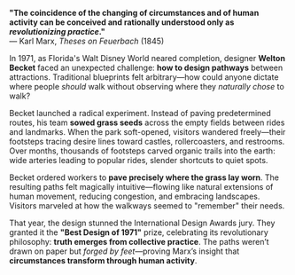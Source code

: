 **"The coincidence of the changing of circumstances and of human activity can be conceived and rationally understood only as *revolutionizing practice*."**  
— Karl Marx, *Theses on Feuerbach* (1845)

In 1971, as Florida's Walt Disney World neared completion, designer **Welton Becket** faced an unexpected challenge: **how to design pathways** between attractions. Traditional blueprints felt arbitrary—how could anyone dictate where people *should* walk without observing where they *naturally chose* to walk?  

Becket launched a radical experiment. Instead of paving predetermined routes, his team **sowed grass seeds** across the empty fields between rides and landmarks. When the park soft-opened, visitors wandered freely—their footsteps tracing desire lines toward castles, rollercoasters, and restrooms. Over months, thousands of footsteps carved organic trails into the earth: wide arteries leading to popular rides, slender shortcuts to quiet spots.  

Becket ordered workers to **pave precisely where the grass lay worn**. The resulting paths felt magically intuitive—flowing like natural extensions of human movement, reducing congestion, and embracing landscapes. Visitors marveled at how the walkways seemed to "remember" their needs.  

That year, the design stunned the International Design Awards jury. They granted it the **"Best Design of 1971"** prize, celebrating its revolutionary philosophy: **truth emerges from collective practice**. The paths weren’t drawn on paper but *forged by feet*—proving Marx’s insight that **circumstances transform through human activity**. 